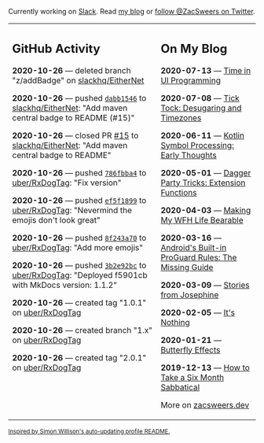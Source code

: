 Currently working on [Slack](https://slack.com/). Read [my blog](https://zacsweers.dev/) or [follow @ZacSweers on Twitter](https://twitter.com/ZacSweers).

<table><tr><td valign="top" width="60%">

## GitHub Activity
<!-- githubActivity starts -->
**2020-10-26** — deleted branch "z/addBadge" on [slackhq/EitherNet](https://api.github.com/repos/slackhq/EitherNet)

**2020-10-26** — pushed [`dabb1546`](https://github.com/slackhq/EitherNet/commit/dabb15467a96d1726c40b509e2a946b245438ec7) to [slackhq/EitherNet](https://api.github.com/repos/slackhq/EitherNet): "Add maven central badge to README (#15)"

**2020-10-26** — closed PR [#15](https://api.github.com/repos/slackhq/EitherNet/pulls/15) to [slackhq/EitherNet](https://api.github.com/repos/slackhq/EitherNet): "Add maven central badge to README"

**2020-10-26** — pushed [`786fbba4`](https://github.com/uber/RxDogTag/commit/786fbba4ddee63d3a15ecfb9f9e569f0c39fbf6e) to [uber/RxDogTag](https://api.github.com/repos/uber/RxDogTag): "Fix version"

**2020-10-26** — pushed [`ef5f1899`](https://github.com/uber/RxDogTag/commit/ef5f18996c858ffbee4651830e6f1ab39fbec880) to [uber/RxDogTag](https://api.github.com/repos/uber/RxDogTag): "Nevermind the emojis don't look great"

**2020-10-26** — pushed [`8f243a70`](https://github.com/uber/RxDogTag/commit/8f243a70fcab3e1226ce284c53e6ac23b8e72825) to [uber/RxDogTag](https://api.github.com/repos/uber/RxDogTag): "Add more emojis"

**2020-10-26** — pushed [`3b2e92bc`](https://github.com/uber/RxDogTag/commit/3b2e92bc6f4cfdd6aac63b0ff185dc048b3e3c74) to [uber/RxDogTag](https://api.github.com/repos/uber/RxDogTag): "Deployed f5901cb with MkDocs version: 1.1.2"

**2020-10-26** — created tag "1.0.1" on [uber/RxDogTag](https://api.github.com/repos/uber/RxDogTag)

**2020-10-26** — created branch "1.x" on [uber/RxDogTag](https://api.github.com/repos/uber/RxDogTag)

**2020-10-26** — created tag "2.0.1" on [uber/RxDogTag](https://api.github.com/repos/uber/RxDogTag)
<!-- githubActivity ends -->
</td><td valign="top" width="40%">

## On My Blog
<!-- blog starts -->
**2020-07-13** — [Time in UI Programming](https://www.zacsweers.dev/time-in-ui/)

**2020-07-08** — [Tick Tock: Desugaring and Timezones](https://www.zacsweers.dev/ticktock-desugaring-timezones/)

**2020-06-11** — [Kotlin Symbol Processing: Early Thoughts](https://www.zacsweers.dev/kotlin-symbol-processor-early-thoughts/)

**2020-05-01** — [Dagger Party Tricks: Extension Functions](https://www.zacsweers.dev/dagger-party-tricks-extension-functions/)

**2020-04-03** — [Making My WFH Life Bearable](https://www.zacsweers.dev/making-wfh-life-bearable/)

**2020-03-16** — [Android's Built-in ProGuard Rules: The Missing Guide](https://www.zacsweers.dev/android-proguard-rules/)

**2020-03-09** — [Stories from Josephine](https://www.zacsweers.dev/stories-from-josephine/)

**2020-02-05** — [It's Nothing](https://www.zacsweers.dev/its-nothing/)

**2020-01-21** — [Butterfly Effects](https://www.zacsweers.dev/butterfly-effects/)

**2019-12-13** — [How to Take a Six Month Sabbatical](https://www.zacsweers.dev/how-to-take-a-six-month-sabbatical/)
<!-- blog ends -->
More on [zacsweers.dev](https://zacsweers.dev/)
</td></tr></table>

<sub><a href="https://simonwillison.net/2020/Jul/10/self-updating-profile-readme/">Inspired by Simon Willison's auto-updating profile README.</a></sub>